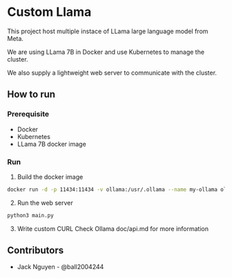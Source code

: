 # Custom Llama
This project host multiple instace of LLama large language model from Meta. 

We are using LLama 7B in Docker and use Kubernetes to manage the cluster.

We also supply a lightweight web server to communicate with the cluster.

## How to run
### Prerequisite
- Docker
- Kubernetes
- LLama 7B docker image

### Run
1. Build the docker image
```bash
docker run -d -p 11434:11434 -v ollama:/usr/.ollama --name my-ollama ollama:latest
```

2. Run the web server
```bash
python3 main.py
```

3. Write custom CURL
Check Ollama doc/api.md for more information

## Contributors
- Jack Nguyen - @ball2004244